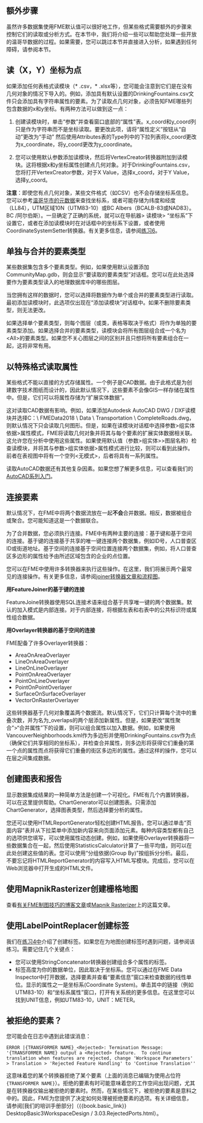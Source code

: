  <div id="readme" class="readme blob instapaper_body">
    <article class="markdown-body entry-content" itemprop="text"><h1><a id="user-content-additional-procedures" class="anchor" aria-hidden="true" href="https://github.com/safesoftware/FMETraining/blob/FME-Desktop-Data-Integration-2018/Integration3LabExercises/3.14.AdditionalProcedures.md#additional-procedures"></a><font style="vertical-align: inherit;"><font style="vertical-align: inherit;">额外步骤</font></font></h1>
<p><font style="vertical-align: inherit;"><font style="vertical-align: inherit;">虽然许多数据集使用FME默认值可以很好地工作，但某些格式需要额外的步骤来控制它们的读取或分析方式。</font><font style="vertical-align: inherit;">在本节中，我们将介绍一些可以帮助您处理一些开放的温哥华数据的过程。</font><font style="vertical-align: inherit;">如果需要，您可以跳过本节并直接进入分析，如果遇到任何障碍，请参阅本节。</font></font></p>
<h2><a id="user-content-reading-x-y-coordinates-as-points" class="anchor" aria-hidden="true" href="https://github.com/safesoftware/FMETraining/blob/FME-Desktop-Data-Integration-2018/Integration3LabExercises/3.14.AdditionalProcedures.md#reading-x-y-coordinates-as-points"></a><font style="vertical-align: inherit;"><font style="vertical-align: inherit;">读（X，Y）坐标为点</font></font></h2>
<p><font style="vertical-align: inherit;"><font style="vertical-align: inherit;">如果添加任何表格式读模块（* .csv，* .xlsx等），您可能会注意到它们是在没有几何对象的情况下导入的。</font><font style="vertical-align: inherit;">例如，添加具有默认设置的DrinkingFountains.csv文件只会添加具有字符串属性的要素。</font><font style="vertical-align: inherit;">为了读取点几何对象，必须告知FME哪些列包含数据的x和y坐标。</font><font style="vertical-align: inherit;">有两种方法可以做到这一点：</font></font></p>
<ol>
<li>
<p><font style="vertical-align: inherit;"><font style="vertical-align: inherit;">创建读模块时，单击“参数”并查看窗口底部的“属性”表。</font><font style="vertical-align: inherit;">x_coord和y_coord列只是作为字符串而不是坐标读取。</font><font style="vertical-align: inherit;">要更改此项，请将“属性定义”按钮从“自动”更改为“手动” </font><font style="vertical-align: inherit;">然后使用Attributes表的Type列中的下拉列表将x_coord更改为x_coordinate，将y_coord更改为y_coordinate。</font></font></p>
</li>
<li>
<p><font style="vertical-align: inherit;"><font style="vertical-align: inherit;">您可以使用默认参数添加读模块，然后将VertexCreator转换器附加到读模块。</font><font style="vertical-align: inherit;">这将根据x和y坐标属性创建点几何对象。</font><font style="vertical-align: inherit;">对于DrinkingFountains.csv，您将打开VertexCreator参数，对于X Value，选择x_coord，对于Y Value，选择y_coord。</font></font></p>
</li>
</ol>
<p><strong><font style="vertical-align: inherit;"><font style="vertical-align: inherit;">注意</font></font></strong><font style="vertical-align: inherit;"><font style="vertical-align: inherit;">：即使您有点几何对象，某些文件格式（如CSV）也不会存储坐标系信息。</font><font style="vertical-align: inherit;">您可以参考</font></font><a href="http://data.vancouver.ca/datacatalogue/index.htm" rel="nofollow"><font style="vertical-align: inherit;"><font style="vertical-align: inherit;">温哥华市的元数据</font></font></a><font style="vertical-align: inherit;"><font style="vertical-align: inherit;">来查找坐标系，或者可能存储为纬度和经度（LL84），UTM区域10N（UTM83-10）或BC Albers（BCALB-83或NAD83）。 BC /阿尔伯斯）。</font><font style="vertical-align: inherit;">一旦确定了正确的系统，就可以在导航器&gt; 读模块&gt; “坐标系”下设置它，或者在添加读模块时在对话框中的坐标系下设置，或者使用CoordinateSystemSetter转换器。</font><font style="vertical-align: inherit;">有关更多信息，</font><font style="vertical-align: inherit;">请参阅</font></font><a href="https://github.com/safesoftware/FMETraining/blob/FME-Desktop-Data-Integration-2018/Integration3LabExercises/..%5CIntegration3LabExercises%5C3.12.Exercise6.md"><font style="vertical-align: inherit;"><font style="vertical-align: inherit;">练习6</font></font></a><font style="vertical-align: inherit;"><font style="vertical-align: inherit;">。</font></font></p>
<h2><a id="user-content-individual-versus-merged-feature-types" class="anchor" aria-hidden="true" href="https://github.com/safesoftware/FMETraining/blob/FME-Desktop-Data-Integration-2018/Integration3LabExercises/3.14.AdditionalProcedures.md#individual-versus-merged-feature-types"></a><font style="vertical-align: inherit;"><font style="vertical-align: inherit;">单独与合并的要素类型</font></font></h2>
<p><font style="vertical-align: inherit;"><font style="vertical-align: inherit;">某些数据集包含多个要素类型。</font><font style="vertical-align: inherit;">例如，如果使用默认设置添加CommunityMap.gdb，则会显示“要读取的要素类型”对话框。</font><font style="vertical-align: inherit;">您可以在此处选择要作为要素类型读入的地理数据库中的哪些图层。</font></font></p>
<p><font style="vertical-align: inherit;"><font style="vertical-align: inherit;">当您拥有这样的数据时，您可以选择将数据作为单个或合并的要素类型进行读取。</font><font style="vertical-align: inherit;">最初添加读模块时，此选项仅出现在“添加读模块”对话框中。</font><font style="vertical-align: inherit;">如果不删除要素类型，则无法更改。</font></font></p>
<p><font style="vertical-align: inherit;"><font style="vertical-align: inherit;">如果选择单个要素类型，则每个图层（或类，表格等取决于格式）将作为单独的要素类型添加。</font><font style="vertical-align: inherit;">如果选择合并的要素类型，读模块会将所有图层组合成一个名为&lt;All&gt;的要素类型。</font><font style="vertical-align: inherit;">如果您不关心图层之间的区别并且只想将所有要素组合在一起，这将非常有用。</font></font></p>
<h2><a id="user-content-reading-attributes-in-special-formats" class="anchor" aria-hidden="true" href="https://github.com/safesoftware/FMETraining/blob/FME-Desktop-Data-Integration-2018/Integration3LabExercises/3.14.AdditionalProcedures.md#reading-attributes-in-special-formats"></a><font style="vertical-align: inherit;"><font style="vertical-align: inherit;">以特殊格式读取属性</font></font></h2>
<p><font style="vertical-align: inherit;"><font style="vertical-align: inherit;">某些格式不能以直接的方式存储属性。</font><font style="vertical-align: inherit;">一个例子是CAD数据。</font><font style="vertical-align: inherit;">由于此格式是为创建数字技术图纸而设计的，因此默认情况下，这些要素不会像GIS一样存储在属性中。</font><font style="vertical-align: inherit;">但是，它们可以将属性存储为“扩展实体数据”。</font></font></p>
<p><font style="vertical-align: inherit;"><font style="vertical-align: inherit;">这对读取CAD数据有影响。</font><font style="vertical-align: inherit;">例如，如果添加Autodesk AutoCAD DWG / DXF读模块并选择C：\ FMEData2018 \ Data \ Transportation \ CompleteRoads.dwg，则默认情况下只会读取几何图形。</font><font style="vertical-align: inherit;">但是，如果在读模块对话框中选择参数&gt;组实体依据&gt;属性模式，FME将读取几何对象并将其与每个要素的扩展实体数据相关联。</font><font style="vertical-align: inherit;">这允许您在分析中使用这些属性。</font><font style="vertical-align: inherit;">如果使用默认值（参数&gt;组实体&gt;&gt;图层名称）检查读模块，并将其与参数&gt;组实体依据&gt;属性模式进行比较，则可以看到此操作。</font><font style="vertical-align: inherit;">前者在表视图中将有一个空列&lt;无模式&gt;，后者将具有一系列属性。</font></font></p>
<p><font style="vertical-align: inherit;"><font style="vertical-align: inherit;">读取AutoCAD数据还有其他复杂因素。</font><font style="vertical-align: inherit;">如果您想了解更多信息，</font><font style="vertical-align: inherit;">可以查看我们的</font></font><a href="https://knowledge.safe.com/articles/22968/getting-started-with-autocad.html" rel="nofollow"><font style="vertical-align: inherit;"><font style="vertical-align: inherit;">AutoCAD系列入门</font></font></a><font style="vertical-align: inherit;">。</font></p>
<h2><a id="user-content-joining-features" class="anchor" aria-hidden="true" href="https://github.com/safesoftware/FMETraining/blob/FME-Desktop-Data-Integration-2018/Integration3LabExercises/3.14.AdditionalProcedures.md#joining-features"></a><font style="vertical-align: inherit;"><font style="vertical-align: inherit;">连接要素</font></font></h2>
<p><font style="vertical-align: inherit;"><font style="vertical-align: inherit;">默认情况下，在FME中将两个数据流放在一起</font></font><strong><font style="vertical-align: inherit;"><font style="vertical-align: inherit;">不会</font></font></strong><font style="vertical-align: inherit;"><font style="vertical-align: inherit;">合并数据。</font><font style="vertical-align: inherit;">相反，数据被组合或聚合。</font><font style="vertical-align: inherit;">您可能知道这是一个数据联合。</font></font></p>
<p><font style="vertical-align: inherit;"><font style="vertical-align: inherit;">为了合并数据，您必须执行连接。</font><font style="vertical-align: inherit;">FME中有两种主要的连接：基于键和基于空间的连接。</font><font style="vertical-align: inherit;">基于键的连接基于共享的唯一键连接两个数据集，例如ID号，人口普查区ID或街道地址。</font><font style="vertical-align: inherit;">基于空间的连接基于空间位置连接两个数据集，例如，将人口普查区多边形的属性给予由所述区域包含的企业的点位置。</font></font></p>
<p><font style="vertical-align: inherit;"><font style="vertical-align: inherit;">您可以在FME中使用许多转换器来执行这些操作。</font><font style="vertical-align: inherit;">在这里，我们将展示两个最常见的连接操作。</font><font style="vertical-align: inherit;">有关更多信息，请参阅</font></font><a href="https://knowledge.safe.com/articles/34619/working-with-database-transformers-1.html" rel="nofollow"><font style="vertical-align: inherit;"><font style="vertical-align: inherit;">joiner转换器文章和流程图</font></font></a><font style="vertical-align: inherit;"><font style="vertical-align: inherit;">。</font></font></p>
<p><strong><font style="vertical-align: inherit;"><font style="vertical-align: inherit;">用FeatureJoiner的基于键的连接</font></font></strong></p>
<p><font style="vertical-align: inherit;"><font style="vertical-align: inherit;">FeatureJoine转换器使用SQL连接术语来组合基于共享唯一键的两个数据集。</font><font style="vertical-align: inherit;">默认的加入模式是内部连接。</font><font style="vertical-align: inherit;">对于内部连接，将根据左表和右表中的公共标识符或属性组合数据。</font></font></p>
<p><strong><font style="vertical-align: inherit;"><font style="vertical-align: inherit;">用Overlayer转换器的基于空间的连接</font></font></strong></p>
<p><font style="vertical-align: inherit;"><font style="vertical-align: inherit;">FME配备了许多Overlayer转换器：</font></font></p>
<ul>
<li><font style="vertical-align: inherit;"><font style="vertical-align: inherit;">AreaOnAreaOverlayer</font></font></li>
<li><font style="vertical-align: inherit;"><font style="vertical-align: inherit;">LineOnAreaOverlayer</font></font></li>
<li><font style="vertical-align: inherit;"><font style="vertical-align: inherit;">LineOnLineOverlayer</font></font></li>
<li><font style="vertical-align: inherit;"><font style="vertical-align: inherit;">PointOnAreaOverlayer</font></font></li>
<li><font style="vertical-align: inherit;"><font style="vertical-align: inherit;">PointOnLineOverlayer</font></font></li>
<li><font style="vertical-align: inherit;"><font style="vertical-align: inherit;">PointOnPointOverlayer</font></font></li>
<li><font style="vertical-align: inherit;"><font style="vertical-align: inherit;">SurfaceOnSurfaceOverlayer</font></font></li>
<li><font style="vertical-align: inherit;"><font style="vertical-align: inherit;">VectorOnRasterOverlayer</font></font></li>
</ul>
<p><font style="vertical-align: inherit;"><font style="vertical-align: inherit;">这些转换器基于几何对象覆盖两个数据流。</font><font style="vertical-align: inherit;">默认情况下，它们只计算每个流中的重叠次数，并为名为_overlaps的两个层添加新属性。</font><font style="vertical-align: inherit;">但是，如果更改“属性聚合”&gt;“合并属性”下的设置，则可以组合属性以加入数据。</font><font style="vertical-align: inherit;">例如，如果使用VancouverNeighborhoods.kml作为多边形并使用DrinkingFountains.csv作为点（确保它们共享相同的坐标系），并检查合并属性，则多边形将获得它们重叠的第一个点的属性而点将获得它们重叠的街区多边形的属性。</font><font style="vertical-align: inherit;">通过这样的操作，您可以在层之间集成数据。</font></font></p>
<h2><a id="user-content-creating-charts-and-reports" class="anchor" aria-hidden="true" href="https://github.com/safesoftware/FMETraining/blob/FME-Desktop-Data-Integration-2018/Integration3LabExercises/3.14.AdditionalProcedures.md#creating-charts-and-reports"></a><font style="vertical-align: inherit;"><font style="vertical-align: inherit;">创建图表和报告</font></font></h2>
<p><font style="vertical-align: inherit;"><font style="vertical-align: inherit;">显示数据集成结果的一种简单方法是创建一个可视化。</font><font style="vertical-align: inherit;">FME有几个内置转换器，可以在这里提供帮助。</font><font style="vertical-align: inherit;">ChartGenerator可以创建图表。</font><font style="vertical-align: inherit;">只需添加ChartGenerator，选择图表类型，然后选择要分析的属性。</font></font></p>
<p><font style="vertical-align: inherit;"><font style="vertical-align: inherit;">您还可以使用HTMLReportGenerator轻松创建HTML报告。</font><font style="vertical-align: inherit;">您可以通过单击“页面内容”表并从下拉菜单中添加新内容来向页面添加元素。</font><font style="vertical-align: inherit;">每种内容类型都有自己的选项供您填写，可以使用属性动态创建。</font><font style="vertical-align: inherit;">例如，如果使用Overlayer转换器将一些数据集合在一起，然后使用StatisticsCalculator计算了一些平均值，则可以在此处创建这些值的表。</font><font style="vertical-align: inherit;">您可以使用“分组依据(Group By)”按组拆分分析。</font><font style="vertical-align: inherit;">最后，不要忘记将HTMLReportGenerator的内容写入HTML写模块。</font><font style="vertical-align: inherit;">完成后，您可以在Web浏览器中打开生成的HTML文件。</font></font></p>
<h2><a id="user-content-creating-raster-maps-using-mapnikrasterizer" class="anchor" aria-hidden="true" href="https://github.com/safesoftware/FMETraining/blob/FME-Desktop-Data-Integration-2018/Integration3LabExercises/3.14.AdditionalProcedures.md#creating-raster-maps-using-mapnikrasterizer"></a><font style="vertical-align: inherit;"><font style="vertical-align: inherit;">使用MapnikRasterizer创建栅格地图</font></font></h2>
<p><font style="vertical-align: inherit;"><font style="vertical-align: inherit;">查看</font></font><a href="https://blog.safe.com/2017/12/cartography/" rel="nofollow"><font style="vertical-align: inherit;"><font style="vertical-align: inherit;">有关FME制图技巧的博客文章</font></font></a><font style="vertical-align: inherit;"><font style="vertical-align: inherit;">或</font></font><a href="https://knowledge.safe.com/articles/1092/introduction-to-mapnikrasterizer.html" rel="nofollow"><font style="vertical-align: inherit;"><font style="vertical-align: inherit;">Mapnik Rasterizer</font></font></a><font style="vertical-align: inherit;"><font style="vertical-align: inherit;">上的这篇文章</font><font style="vertical-align: inherit;">。</font></font></p>
<h2><a id="user-content-creating-labels-using-labelpointreplacer" class="anchor" aria-hidden="true" href="https://github.com/safesoftware/FMETraining/blob/FME-Desktop-Data-Integration-2018/Integration3LabExercises/3.14.AdditionalProcedures.md#creating-labels-using-labelpointreplacer"></a><font style="vertical-align: inherit;"><font style="vertical-align: inherit;">使用LabelPointReplacer创建标签</font></font></h2>
<p><font style="vertical-align: inherit;"><font style="vertical-align: inherit;">我们在</font></font><a href="https://github.com/safesoftware/FMETraining/blob/FME-Desktop-Data-Integration-2018/Integration3LabExercises/..%5CIntegration3LabExercises%5C3.09.Exercise4.md"><font style="vertical-align: inherit;"><font style="vertical-align: inherit;">练习4中</font></font></a><font style="vertical-align: inherit;"><font style="vertical-align: inherit;">介绍了创建标签</font><font style="vertical-align: inherit;">。</font><font style="vertical-align: inherit;">如果您在为地图创建标签时遇到问题，请参阅该练习。</font><font style="vertical-align: inherit;">需要记住几个关键点：</font></font></p>
<ul>
<li><font style="vertical-align: inherit;"><font style="vertical-align: inherit;">您可以使用StringConcatenator转换器创建组合多个属性的标签。</font></font></li>
<li><font style="vertical-align: inherit;"><font style="vertical-align: inherit;">标签高度为你的数据单位，因此取决于坐标系。</font><font style="vertical-align: inherit;">您可以通过在FME Data Inspector中打开数据，选择要素并查看“要素信息”窗口来检查数据的线性单位。</font><font style="vertical-align: inherit;">显示的属性之一是坐标系(Coordinate System)。</font><font style="vertical-align: inherit;">单击其中的链接（例如UTM83-10）和“坐标系属性”窗口，打开有关系统的更多信息。</font><font style="vertical-align: inherit;">在这里您可以找到UNIT信息，例如UTM83-10，UNIT：METER。</font></font></li>
</ul>
<h2><a id="user-content-rejected-features" class="anchor" aria-hidden="true" href="https://github.com/safesoftware/FMETraining/blob/FME-Desktop-Data-Integration-2018/Integration3LabExercises/3.14.AdditionalProcedures.md#rejected-features"></a><font style="vertical-align: inherit;"><font style="vertical-align: inherit;">被拒绝的要素？</font></font></h2>
<p><font style="vertical-align: inherit;"><font style="vertical-align: inherit;">您可能会在日志中遇到此错误消息：</font></font></p>

<pre><code>ERROR |{TRANSFORMER NAME}_&lt;Rejected&gt;: Termination Message: '{TRANSFORMER NAME} output a &lt;Rejected&gt; feature.  To continue translation when features are rejected, change 'Workspace Parameters' &gt; Translation &gt; 'Rejected Feature Handling' to 'Continue Translation''
</code></pre>

<p><font style="vertical-align: inherit;"><font style="vertical-align: inherit;">这意味着您的某个转换器拒绝了某个要素（上面的消息已编辑为使用占位符</font></font><code>{TRANSFORMER NAME}</code><font style="vertical-align: inherit;"><font style="vertical-align: inherit;">）。</font><font style="vertical-align: inherit;">拒绝的要素有时可能意味着您的工作空间出现问题，尤其是在转换器仅输出被拒绝的要素时。</font><font style="vertical-align: inherit;">然而，在某些情况下，被拒绝的要素是意料之中的。</font><font style="vertical-align: inherit;">因此，FME为您提供了决定如何处理被拒绝要素的选项。</font><font style="vertical-align: inherit;">有关详细信息，请参阅[我们的培训手册部分]（{{book.basic_link}} DesktopBasic3WorkspaceDesign / 3.03.RejectedPorts.html）。</font></font></p>
</article>
  </div>
